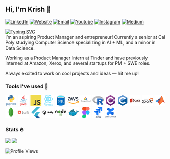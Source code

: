 ## Hi, I'm Krish 👋
<p>
  <a href="https://www.linkedin.com/in/krishnanshu" target="_blank"><img alt="LinkedIn" src="https://img.shields.io/badge/linkedin-%230077B5.svg?&style=for-the-badge&logo=linkedin&logoColor=white" /></a> 
  <a href="https://krishnanshu.netlify.app" target="_blank"><img alt="Website" src="https://img.shields.io/badge/website-%231DA1F2.svg?&style=for-the-badge&logo=Google-Chrome&logoColor=white" /></a>
  <a href="mailto:krishnanshu@gmail.com" target="_blank"><img alt="Email" src="https://img.shields.io/badge/Gmail-c14438?&style=for-the-badge&logo=Gmail&logoColor=white" /></a> 
  <a href="https://github.com/thmsgbrt" target="_blank"><img alt="Youtube" src="https://img.shields.io/badge/Youtube-FF0000?&style=for-the-badge&logo=Youtube&logoColor=white" /></a> 
  <a href="https://github.com/thmsgbrt" target="_blank"><img alt="Instagram" src="https://img.shields.io/badge/Instagram-833ab4?&style=for-the-badge&logo=instagram&logoColor=white" /></a> 
  <a href="https://medium.com/@krishnanshu" target="_blank"><img alt="Medium" src="https://img.shields.io/badge/medium-%2312100E.svg?&style=for-the-badge&logo=medium&logoColor=white" /></a>
</p>


[![Typing SVG](https://readme-typing-svg.demolab.com?font=Fira+Code&size=24&pause=1000&width=435&height=38&lines=Product+Manager;Entrepreneur+%26+Developer;AI+%26+Machine+Learning+Enthusiast;Always+Innovating)](https://git.io/typing-svg)\
I’m an aspiring Product Manager and entrepreneur! Currently a senior at Cal Poly studying Computer Science specializing in AI + ML, and a minor in Data Science. 

Working as a Product Manager Intern at Tinder and have previously interned at Amazon, Xerox, and several startups for PM + SWE roles.

Always excited to work on cool projects and ideas — hit me up!


<h3>Tools I've used 🔨</h3>
<p>
  <img src="https://raw.githubusercontent.com/devicons/devicon/master/icons/python/python-original-wordmark.svg" alt="python" width="35" height="35" />
  <img src="https://raw.githubusercontent.com/devicons/devicon/master/icons/java/java-original-wordmark.svg" alt="java" width="35" height="35" />
  <img src="https://raw.githubusercontent.com/devicons/devicon/master/icons/javascript/javascript-original.svg" alt="javascript" width="35" height="35" />
  <img src="https://raw.githubusercontent.com/devicons/devicon/master/icons/react/react-original-wordmark.svg" alt="react" width="35" height="35" />
  <img src="https://raw.githubusercontent.com/devicons/devicon/master/icons/azuresqldatabase/azuresqldatabase-original.svg" alt="sql" width="35" height="35" />
  <img src="https://raw.githubusercontent.com/devicons/devicon/master/icons/amazonwebservices/amazonwebservices-original-wordmark.svg" alt="aws" width="35" height="35" />
  <img src="https://raw.githubusercontent.com/devicons/devicon/master/icons/googlecloud/googlecloud-original-wordmark.svg" alt="googlecloud" width="35" height="35" />
  <img src="https://raw.githubusercontent.com/devicons/devicon/master/icons/r/r-original.svg" alt="r" width="35" height="35" />
  <img src="https://raw.githubusercontent.com/devicons/devicon/master/icons/csharp/csharp-original.svg" alt="c#" width="35" height="35" />
  <img src="https://raw.githubusercontent.com/devicons/devicon/master/icons/c/c-original.svg" alt="c" width="35" height="35" />
  <img src="https://raw.githubusercontent.com/devicons/devicon/master/icons/scala/scala-original-wordmark.svg" alt="scala" width="35" height="35" />
  <img src="https://raw.githubusercontent.com/devicons/devicon/master/icons/apachespark/apachespark-original-wordmark.svg" alt="spark" width="35" height="35" />
  <img src="https://raw.githubusercontent.com/devicons/devicon/master/icons/matlab/matlab-original.svg" alt="matlab" width="35" height="35" />
  <img src="https://raw.githubusercontent.com/devicons/devicon/master/icons/mongodb/mongodb-original.svg" alt="mongodb" width="35" height="35" />
  <img src="https://raw.githubusercontent.com/devicons/devicon/master/icons/swift/swift-original-wordmark.svg" alt="swift" width="35" height="35" />
  <img src="https://raw.githubusercontent.com/devicons/devicon/master/icons/flutter/flutter-original.svg" alt="flutter" width="35" height="35" />
  <img src="https://raw.githubusercontent.com/devicons/devicon/master/icons/unity/unity-original-wordmark.svg" alt="unity" width="35" height="35" />
  <img src="https://raw.githubusercontent.com/devicons/devicon/master/icons/nodejs/nodejs-original-wordmark.svg" alt="nodejs" width="35" height="35" />
  <img src="https://raw.githubusercontent.com/devicons/devicon/master/icons/docker/docker-original.svg" alt="docker" width="35" height="35" />
  <img src="https://raw.githubusercontent.com/devicons/devicon/master/icons/figma/figma-original.svg" alt="figma" width="35" height="35" />
  <img src="https://raw.githubusercontent.com/devicons/devicon/master/icons/jira/jira-original-wordmark.svg" alt="jira" width="35" height="35" />
  <img src="https://raw.githubusercontent.com/devicons/devicon/master/icons/confluence/confluence-original-wordmark.svg" alt="confluence" width="35" height="35" />
</p>

<h3>Stats 🔥</h3>
  <p>
    <img src="https://github-readme-streak-stats-9m8ugfa77-denvercoder1.vercel.app/?user=Krishnanshu-Gupta&theme=monokai-metallian&hide_border=true" height="192px"/>
    <img src="https://denvercoder1-github-readme-stats.vercel.app/api/top-langs/?username=Krishnanshu-Gupta&langs_count=8&layout=compact&theme=react&hide_border=true&bg_color=1F222E&title_color=F85D7F&icon_color=F8D866&hide=Jupyter%20Notebook,Roff" height="192px"/>
  </p>
  
  ![Profile Views](https://komarev.com/ghpvc/?username=Krishnanshu-Gupta)


<!--
**Krishnanshu-Gupta/Krishnanshu-Gupta** is a ✨ _special_ ✨ repository because its `README.md` (this file) appears on your GitHub profile.

Here are some ideas to get you started:

- 🔭 I’m currently working on ...
- 🌱 I’m currently learning ...
- 👯 I’m looking to collaborate on ...
- 🤔 I’m looking for help with ...
- 💬 Ask me about ...
- 📫 How to reach me: ...
- 😄 Pronouns: ...
- ⚡ Fun fact: ...
-->

